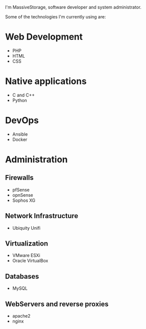 I'm MassiveStorage, software developer and system administrator.

Some of the technologies I'm currently using are:

# Web Development
- PHP
- HTML
- CSS

# Native applications
- C and C++
- Python

# DevOps
- Ansible
- Docker

# Administration
## Firewalls
- pfSense
- opnSense
- Sophos XG

## Network Infrastructure
- Ubiquity Unifi

## Virtualization
- VMware ESXi
- Oracle VirtualBox

## Databases
- MySQL

## WebServers and reverse proxies
- apache2
- nginx

